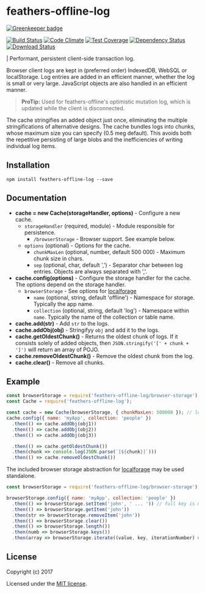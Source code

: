 # feathers-offline-log

[![Greenkeeper badge](https://badges.greenkeeper.io/feathersjs/feathers-offline-log.svg)](https://greenkeeper.io/)

[![Build Status](https://travis-ci.org/feathersjs/feathers-offline-log.png?branch=master)](https://travis-ci.org/feathersjs/feathers-offline-log)
[![Code Climate](https://codeclimate.com/github/feathersjs/feathers-offline-log/badges/gpa.svg)](https://codeclimate.com/github/feathersjs/feathers-offline-log)
[![Test Coverage](https://codeclimate.com/github/feathersjs/feathers-offline-log/badges/coverage.svg)](https://codeclimate.com/github/feathersjs/feathers-offline-log/coverage)
[![Dependency Status](https://img.shields.io/david/feathersjs/feathers-offline-log.svg?style=flat-square)](https://david-dm.org/feathersjs/feathers-offline-log)
[![Download Status](https://img.shields.io/npm/dm/feathers-offline-log.svg?style=flat-square)](https://www.npmjs.com/package/feathers-offline-log)

| Performant, persistent client-side transaction log.

Browser client logs are kept in (preferred order) IndexedDB, WebSQL or localStorage.
Log entries are added in an efficient manner, whether the log is small or very large.
JavaScript objects are also handled in an efficient manner.

> **ProTip:** Used for feathers-offline's optimistic mutation log,
which is updated while the client is disconnected.

The cache stringifies an added object just once,
eliminating the multiple stringifications of alternative designs.
The cache bundles logs into chunks, whose maximum size you can specify (0.5 meg default).
This avoids both the repetitive persisting of large blobs
and the inefficiencies of writing individual log items.

## Installation

```
npm install feathers-offline-log --save
```

## Documentation

- **cache = new Cache(storageHandler, options)** - Configure a new cache.
    - `storageHandler` (required, module) - Module responsible for persistence.
        - `/browserStorage` - Browser support. See example below.
    - `options` (optional) - Options for the cache.
        - `chunkMaxLen` (optional, number, default 500 000) - Maximum chunk size in chars.
        - `sep` (optional, char, default ',') - Separator char between log entries.
        Objects are always separated with ','.
- **cache.config(options)** - Configure the storage handler for the cache.
The options depend on the storage handler.
    - `browserStorage` - See options for
    [localforage](http://localforage.github.io/localForage/)
        - `name` (optional, string, default 'offline') - Namespace for storage.
        Typically the app name.
        - `collection` (optional, string, default 'log') - Namespace within `name`.
        Typically the name of the collection or table name.
- **cache.add(str)** - Add `str` to the logs.
- **cache.addObj(obj)** - Stringifyy `obj` and add it to the logs.
- **cache.getOldestChunk()** - Returns the oldest chunk of logs.
If it consists solely of added objects,
then `JSON.stringify('[' + chunk + ']')` will return an array of POJO.
- **cache.removeOldestChunk()** - Remove the oldest chunk from the log.
- **cache.clear()** - Remove all chunks.

## Example

```js
const browserStorage = require('feathers-offline-log/browser-storage');
const Cache = require('feathers-offline-log');

const cache = new Cache(browserStorage, { chunkMaxLen: 500000 }); // logs stored in 0.5 meg chunks
cache.config({ name: 'myApp', collection: 'people' })
  .then(() => cache.addObj(obj1))
  .then(() => cache.addObj(obj2))
  .then(() => cache.addObj(obj3))

  .then(() => cache.getOldestChunk()) 
  .then(chunk => console.log(JSON.parse(`[${chunk}]`))) 
  .then(() => cache.removeOldestChunk()) 
```

The included browser storage abstraction for
[localforage](http://localforage.github.io/localForage/)
may be used standalone.

```js
const browserStorage = require('feathers-offline-log/browser-storage');

browserStorage.config({ name: 'myApp', collection: 'people' })
  .then(() => browserStorage.setItem('john', ' ... ')) // full key is myApp_people/john
  .then(() => browserStorage.getItem('john'))
  .then(str => browserStorage.removeItem('john'))
  .then(() => browserStorage.clear())
  .then(() => browserStorage.length())
  .then(numb => browserStorage.keys())
  .then(array => browserStorage.iterate((value, key, iterationNumber) => { ... }));
````

## License

Copyright (c) 2017

Licensed under the [MIT license](LICENSE).
